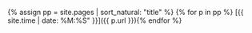 {% assign pp = site.pages | sort_natural: "title" %}
{% for p in pp %} [{{ site.time | date: %M:%S" }}]({{ p.url }}){% endfor %}
